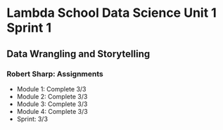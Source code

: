 # Lambda School Data Science Unit 1 Sprint 1
## Data Wrangling and Storytelling

### Robert Sharp: Assignments


- Module 1: Complete 3/3
- Module 2: Complete 3/3
- Module 3: Complete 3/3
- Module 4: Complete 3/3
- Sprint: 3/3
